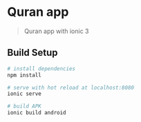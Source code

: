 # Quran app

> Quran app with ionic 3

## Build Setup

``` bash
# install dependencies
npm install

# serve with hot reload at localhost:8080
ionic serve

# build APK
ionic build android

```
